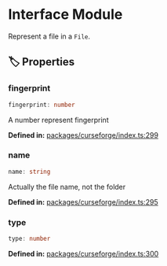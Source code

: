 # Interface Module

Represent a file in a ``File``.
## 🏷️ Properties

### fingerprint

```ts
fingerprint: number
```
A number represent fingerprint
<p style="font-size: 14px; color: var(--vp-c-text-2)">
<strong>Defined in:</strong> <a href="https://github.com/voxelum/minecraft-launcher-core-node/blob/master/packages/curseforge/index.ts#L299" target="_blank" rel="noreferrer">packages/curseforge/index.ts:299</a>
</p>


### name

```ts
name: string
```
Actually the file name, not the folder
<p style="font-size: 14px; color: var(--vp-c-text-2)">
<strong>Defined in:</strong> <a href="https://github.com/voxelum/minecraft-launcher-core-node/blob/master/packages/curseforge/index.ts#L295" target="_blank" rel="noreferrer">packages/curseforge/index.ts:295</a>
</p>


### type

```ts
type: number
```
<p style="font-size: 14px; color: var(--vp-c-text-2)">
<strong>Defined in:</strong> <a href="https://github.com/voxelum/minecraft-launcher-core-node/blob/master/packages/curseforge/index.ts#L300" target="_blank" rel="noreferrer">packages/curseforge/index.ts:300</a>
</p>


